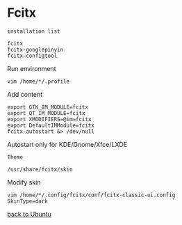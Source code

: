 # Fcitx
`installation list`

    fcitx
    fcitx-googlepinyin
    fcitx-configtool
Run environment

    vim /home/*/.profile
Add content

    export GTK_IM_MODULE=fcitx
    export QT_IM_MODULE=fcitx
    export XMODIFIERS=@im=fcitx
    export DefaultIMModule=fcitx
    fcitx-autostart &> /dev/null
Autostart only for KDE/Gnome/Xfce/LXDE

`Theme`

    /usr/share/fcitx/skin
Modify skin

    vim /home/*/.config/fcitx/conf/fcitx-classic-ui.config
    SkinType=dark

[back to Ubuntu](https://github.com/pro1tocol/Linux-Novice-Function/tree/main/Ubuntu)
